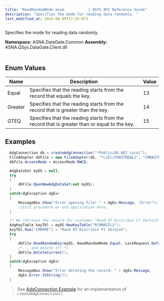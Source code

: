 ```yaml
---
title: "ReadRandomMode enum           | QSYS API Reference Guide"
description: "Specifies the mode for reading data randomly. "
last_modified_at: 2024-08-09T17:25:07Z
---
```


Specifies the mode for reading data randomly.

**Namespace:** ASNA.DataGate.Common
**Assembly:** ASNA.QSys.DataGate.Client.dll
<br>
<br>

## Enum Values

| Name | Description | Value
| --- | --- | --- 
| Equal | Specifies that the reading starts from the record that equals the key. | 13 |
| Greater | Specifies that the reading starts from the record that is greater than the key. | 14 |
| GTEQ | Specifies that the reading starts from the record that is greater than or equal to the key. | 15 |

## Examples


```cs 
  AdgConnection db = createAdgConnection("*Public/DG NET Local");
  FileAdapter dbFile = new FileAdapter(db, "*Libl/CMASTNEWL2", "CMMASTERL2");
  dbFile.AccessMode = AccessMode.RWCD;

  AdgDataSet myDS = null;
  try
  {
      dbFile.OpenNewAdgDataSet(out myDS);
  }
  catch(dgException dgEx)
  {
      MessageBox.Show("Error opening file! " + dgEx.Message, "Error");
      //Exit procedure or end application here.
  }

  /* We retrieve the record for customer "Rand Of Distribix Fl Varnish"... */
  AdgKeyTable keyTbl = myDS.NewKeyTable("RCMMASTL2");
  keyTbl.Row["CMNAME"] = "Rand Of Distribix Fl Varnish";
  try
  {
      dbFile.ReadRandomKey(myDS, ReadRandomMode.Equal, LockRequest.Default, keyTbl);
      /*... and delete it! */
      dbFile.DeleteCurrent();
  }
  catch(dgException dgEx)
  {
      MessageBox.Show("Error deleting the record: " + dgEx.Message,
      dgEx.Error.ToString());
  }
```

> See [AdgConnection Example](/reference/datagate/datagate-client/adg-connection.html#create-an-adgconnection) for an implementation of `createAdgConnection()`

